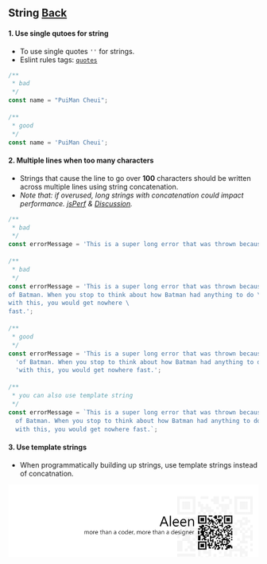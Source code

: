 ## String [**Back**](./../README.md)

#### 1. Use single qutoes for string

- To use single quotes `''` for strings.
- Eslint rules tags: [`quotes`](http://eslint.org/docs/rules/quotes.html)

```js
/**
 * bad
 */
const name = "PuiMan Cheui";

/**
 * good
 */
const name = 'PuiMan Cheui';
```

#### 2. Multiple lines when too many characters

- Strings that cause the line to go over **100** characters should be written across multiple lines using string concatenation.
- *Note that: if overused, long strings with concatenation could impact performance. [jsPerf](http://jsperf.com/ya-string-concat) & [Discussion](https://github.com/airbnb/javascript/issues/40).*

```js
/**
 * bad
 */
const errorMessage = 'This is a super long error that was thrown because of Batman. When you stop to think about how Batman had anything to do with this, you would get nowhere fast.';

/**
 * bad
 */
const errorMessage = 'This is a super long error that was thrown because \
of Batman. When you stop to think about how Batman had anything to do \
with this, you would get nowhere \
fast.';

/**
 * good
 */
const errorMessage = 'This is a super long error that was thrown because ' +
  'of Batman. When you stop to think about how Batman had anything to do ' +
  'with this, you would get nowhere fast.';
  
/**
 * you can also use template string
 */
const errorMessage = `This is a super long error that was thrown because 
  of Batman. When you stop to think about how Batman had anything to do 
  with this, you would get nowhere fast.`;
```

#### 3. Use template strings

- When programmatically building up strings, use template strings instead of concatnation.



<a href="http://aleen42.github.io/" target="_blank" ><img src="./../pic/tail.gif"></a>
